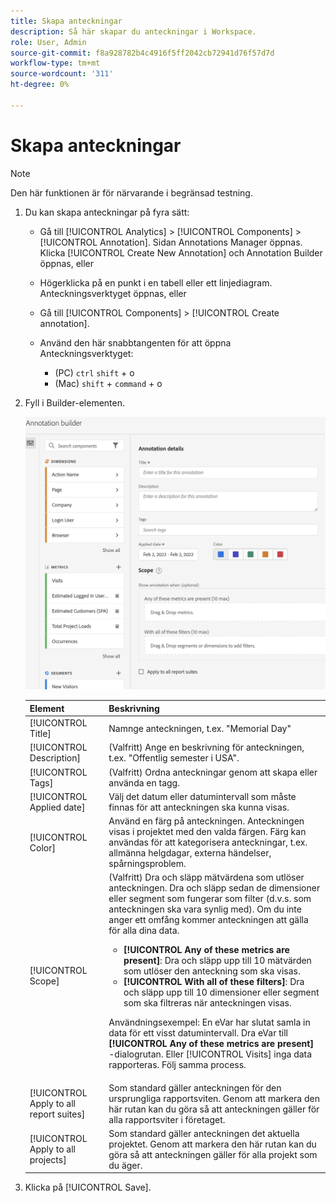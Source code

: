 ```yaml
---
title: Skapa anteckningar
description: Så här skapar du anteckningar i Workspace.
role: User, Admin
source-git-commit: f8a928782b4c4916f5ff2042cb72941d76f57d7d
workflow-type: tm+mt
source-wordcount: '311'
ht-degree: 0%

---
```



# Skapa anteckningar

>[!NOTE]
>
>Den här funktionen är för närvarande i begränsad testning.

1. Du kan skapa anteckningar på fyra sätt:

   * Gå till [!UICONTROL Analytics] > [!UICONTROL Components] > [!UICONTROL Annotation]. Sidan Annotations Manager öppnas. Klicka [!UICONTROL Create New Annotation] och Annotation Builder öppnas, eller

   * Högerklicka på en punkt i en tabell eller ett linjediagram. Anteckningsverktyget öppnas, eller

   * Gå till [!UICONTROL Components] > [!UICONTROL Create annotation].

   * Använd den här snabbtangenten för att öppna Anteckningsverktyget:
      * (PC) `ctrl` `shift` + o
      * (Mac) `shift` + `command` + o

1. Fyll i Builder-elementen.

   ![](assets/ann-builder.png)

   | Element | Beskrivning |
   | --- | --- |
   | [!UICONTROL Title] | Namnge anteckningen, t.ex. &quot;Memorial Day&quot; |
   | [!UICONTROL Description] | (Valfritt) Ange en beskrivning för anteckningen, t.ex. &quot;Offentlig semester i USA&quot;. |
   | [!UICONTROL Tags] | (Valfritt) Ordna anteckningar genom att skapa eller använda en tagg. |
   | [!UICONTROL Applied date] | Välj det datum eller datumintervall som måste finnas för att anteckningen ska kunna visas. |
   | [!UICONTROL Color] | Använd en färg på anteckningen. Anteckningen visas i projektet med den valda färgen. Färg kan användas för att kategorisera anteckningar, t.ex. allmänna helgdagar, externa händelser, spårningsproblem. |
   | [!UICONTROL Scope] | (Valfritt) Dra och släpp mätvärdena som utlöser anteckningen. Dra och släpp sedan de dimensioner eller segment som fungerar som filter (d.v.s. som anteckningen ska vara synlig med). Om du inte anger ett omfång kommer anteckningen att gälla för alla dina data.<ul><li>**[!UICONTROL Any of these metrics are present]**: Dra och släpp upp till 10 mätvärden som utlöser den anteckning som ska visas.</li><li>**[!UICONTROL With all of these filters]**: Dra och släpp upp till 10 dimensioner eller segment som ska filtreras när anteckningen visas.</li></ul><p>Användningsexempel: En eVar har slutat samla in data för ett visst datumintervall. Dra eVar till **[!UICONTROL Any of these metrics are present]** -dialogrutan. Eller [!UICONTROL Visits] inga data rapporteras. Följ samma process. |
   | [!UICONTROL Apply to all report suites] | Som standard gäller anteckningen för den ursprungliga rapportsviten. Genom att markera den här rutan kan du göra så att anteckningen gäller för alla rapportsviter i företaget. |
   | [!UICONTROL Apply to all projects] | Som standard gäller anteckningen det aktuella projektet. Genom att markera den här rutan kan du göra så att anteckningen gäller för alla projekt som du äger. |

1. Klicka på [!UICONTROL Save].